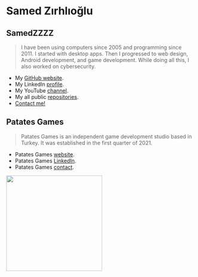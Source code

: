 # Samed Zırhlıoğlu

## SamedZZZZ

>I have been using computers since 2005 and programming since 2011. I started with desktop apps. Then I progressed to web design, Android development, and game development. While doing all this, I also worked on cybersecurity.

- My [GitHub website](https://SamedZirhlioglu.github.io).
- My LinkedIn [profile](https://www.linkedin.com/in/SamedZirhlioglu).
- My YouTube [channel](https://www.youtube.com/SamedZirhlioglu).
- My all public [repositories](https://github.com/SamedZirhlioglu?tab=repositories).
- [Contact me!](mailto:zirhlioglusamed@gmail.com)

## Patates Games

>Patates Games is an independent game development studio based in Turkey. It was established in the first quarter of 2021.

- Patates Games [website](https://patatesgames.com).
- Patates Games [LinkedIn](https://www.linkedin.com/company/patatesgames).
- Patates Games [contact](mailto:infopatatesgames@gmail.com).

<img src="./patates_games_logo.png" width="256">
